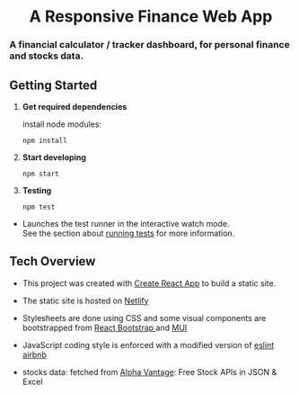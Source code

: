 <!-- @format -->

 <h1 align="center">
A Responsive Finance Web App</h1>

### A financial calculator / tracker dashboard, for personal finance and stocks data.

## Getting Started

1.  **Get required dependencies**

    install node modules:

    ```shell
    npm install
    ```

2.  **Start developing**
    ```shell
    npm start
    ```
3.  **Testing**

    ```shell
    npm test
    ```

- Launches the test runner in the interactive watch mode.\
  See the section about [running tests](https://facebook.github.io/create-react-app/docs/running-tests) for more information.

## Tech Overview

- This project was created with [Create React App](https://github.com/facebook/create-react-app) to build a static site.

- The static site is hosted on [Netlify](https://euphonious-palmier-dd81a6.netlify.app/)

- Stylesheets are done using CSS and some visual components are bootstrapped from [React Bootstrap ](https://react-bootstrap.github.io/) and [MUI](https://mui.com/)

- JavaScript coding style is enforced with a modified version of [eslint airbnb](https://github.com/airbnb/javascript/tree/master/packages/eslint-config-airbnb)

- stocks data: fetched from [Alpha Vantage](https://www.alphavantage.co/): Free Stock APIs in JSON & Excel
